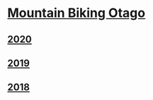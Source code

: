 # [Mountain Biking Otago](http://www.mountainbikingotago.co.nz/)
## [2020](https://mb-otago.github.io/Event-Results/2020/)
## [2019](https://mb-otago.github.io/Event-Results/2019/)
## [2018](https://mb-otago.github.io/Event-Results/2018/)